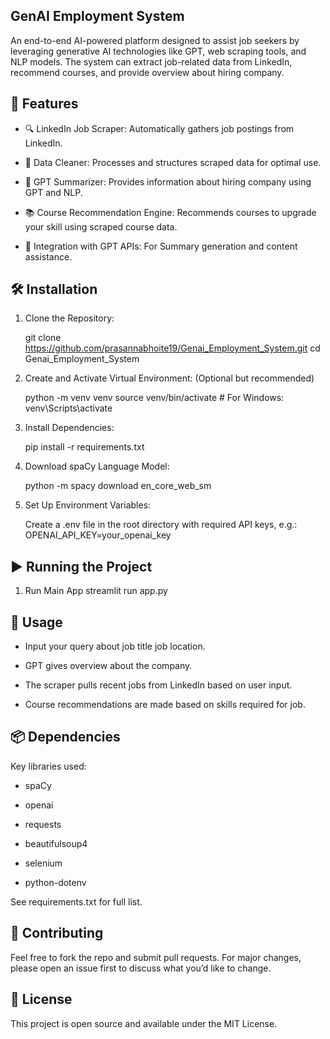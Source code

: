 ## GenAI Employment System 
An end-to-end AI-powered platform designed to assist job seekers by leveraging generative AI technologies like GPT, web scraping tools, and NLP models. The system can extract job-related data from LinkedIn, recommend courses, and provide overview about hiring company.

## 🚀 Features    

  * 🔍 LinkedIn Job Scraper: Automatically gathers job postings from LinkedIn.
  
  * 🧹 Data Cleaner: Processes and structures scraped data for optimal use.
  
  * 💬 GPT Summarizer: Provides information about hiring company using GPT and NLP.
  
  * 📚 Course Recommendation Engine: Recommends courses to upgrade your skill using scraped course data.
  
  * 🔗 Integration with GPT APIs: For Summary generation and content assistance.

## 🛠️ Installation

  1. Clone the Repository:

     git clone https://github.com/prasannabhoite19/Genai_Employment_System.git
     cd Genai_Employment_System

  2. Create and Activate Virtual Environment: (Optional but recommended)
     
     python -m venv venv
     source venv/bin/activate  # For Windows: venv\Scripts\activate

  3. Install Dependencies:
     
     pip install -r requirements.txt

  4. Download spaCy Language Model:
     
     python -m spacy download en_core_web_sm
     
  5. Set Up Environment Variables:
     
     Create a .env file in the root directory with required API keys, e.g.:
     OPENAI_API_KEY=your_openai_key

## ▶️ Running the Project

  1. Run Main App
     streamlit run app.py

## 🤖 Usage

  * Input your query about job title job location.

  * GPT gives overview about the company.
  
  * The scraper pulls recent jobs from LinkedIn based on user input.
  
  * Course recommendations are made based on skills required for job.

## 📦 Dependencies

 Key libraries used:

  * spaCy
  
  * openai
  
  * requests
  
  * beautifulsoup4
  
  * selenium
  
  * python-dotenv

See requirements.txt for full list.

## 🤝 Contributing

Feel free to fork the repo and submit pull requests. For major changes, please open an issue first to discuss what you’d like to change.

## 📄 License

This project is open source and available under the MIT License.
